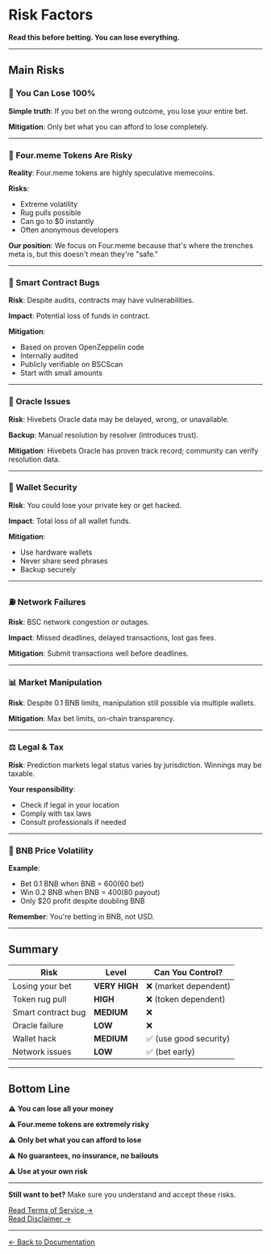 # Risk Factors

**Read this before betting. You can lose everything.**

---

## Main Risks

### 💸 You Can Lose 100%

**Simple truth**: If you bet on the wrong outcome, you lose your entire bet.

**Mitigation**: Only bet what you can afford to lose completely.

---

### 🎲 Four.meme Tokens Are Risky

**Reality**: Four.meme tokens are highly speculative memecoins.

**Risks**:
- Extreme volatility
- Rug pulls possible
- Can go to $0 instantly
- Often anonymous developers

**Our position**: We focus on Four.meme because that's where the trenches meta is, but this doesn't mean they're "safe."

---

### 🐛 Smart Contract Bugs

**Risk**: Despite audits, contracts may have vulnerabilities.

**Impact**: Potential loss of funds in contract.

**Mitigation**: 
- Based on proven OpenZeppelin code
- Internally audited
- Publicly verifiable on BSCScan
- Start with small amounts

---

### 🔮 Oracle Issues

**Risk**: Hivebets Oracle data may be delayed, wrong, or unavailable.

**Backup**: Manual resolution by resolver (introduces trust).

**Mitigation**: Hivebets Oracle has proven track record; community can verify resolution data.

---

### 🔐 Wallet Security

**Risk**: You could lose your private key or get hacked.

**Impact**: Total loss of all wallet funds.

**Mitigation**: 
- Use hardware wallets
- Never share seed phrases
- Backup securely

---

### ⛽ Network Failures

**Risk**: BSC network congestion or outages.

**Impact**: Missed deadlines, delayed transactions, lost gas fees.

**Mitigation**: Submit transactions well before deadlines.

---

### 📊 Market Manipulation

**Risk**: Despite 0.1 BNB limits, manipulation still possible via multiple wallets.

**Mitigation**: Max bet limits, on-chain transparency.

---

### ⚖️ Legal & Tax

**Risk**: Prediction markets legal status varies by jurisdiction. Winnings may be taxable.

**Your responsibility**: 
- Check if legal in your location
- Comply with tax laws
- Consult professionals if needed

---

### 💱 BNB Price Volatility

**Example**: 
- Bet 0.1 BNB when BNB = $600 ($60 bet)
- Win 0.2 BNB when BNB = $400 ($80 payout)
- Only $20 profit despite doubling BNB

**Remember**: You're betting in BNB, not USD.

---

## Summary

| Risk | Level | Can You Control? |
|------|-------|------------------|
| Losing your bet | **VERY HIGH** | ❌ (market dependent) |
| Token rug pull | **HIGH** | ❌ (token dependent) |
| Smart contract bug | **MEDIUM** | ❌ |
| Oracle failure | **LOW** | ❌ |
| Wallet hack | **MEDIUM** | ✅ (use good security) |
| Network issues | **LOW** | ✅ (bet early) |

---

## Bottom Line

⚠️ **You can lose all your money**

⚠️ **Four.meme tokens are extremely risky**

⚠️ **Only bet what you can afford to lose**

⚠️ **No guarantees, no insurance, no bailouts**

⚠️ **Use at your own risk**

---

**Still want to bet?** Make sure you understand and accept these risks.

[Read Terms of Service →](terms-of-service.md)  
[Read Disclaimer →](disclaimer.md)

---

[← Back to Documentation](../README.md)
